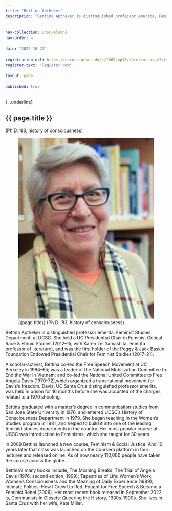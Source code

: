```yaml
---
title: "Bettina Aptheker"
description: "Bettina Aptheker is distinguished professor emerita, Feminist Studies Department, at UCSC. She held a UC Presidential Chair in Feminist Critical Race & Ethnic Studies (2012–15, with Karen Tei Yamashita, emerita professor of literature), and was the first holder of the Peggy & Jack Baskin Foundation Endowed Presidential Chair for Feminist Studies (2017–21)."


nav-collection: ucsc-alumni
nav-order: 4

date: "2022-10-27"

registration-url: https://secure.ucsc.edu/s/1069/bp18/interior.aspx?sid=1069&gid=1001&pgid=4264&cid=9188
register-text: "Register Now"

layout: page

published: true
---
```


{: .underline}
## {{ page.title }} 
(Ph.D. ’83, history of consciousness)

<figure class="img-right-50">
    <img src="images/bettina-aptheker.jpg" alt="Bettina Aptheker">
    <figcaption>
        <div class="caption-title">{{page.title}} (Ph.D. ’83, history of consciousness)</div>
    </figcaption>
</figure>


Bettina Aptheker is distinguished professor emerita, Feminist Studies Department, at UCSC. She held a UC Presidential Chair in Feminist Critical Race & Ethnic Studies (2012–15, with Karen Tei Yamashita, emerita professor of literature), and was the first holder of the Peggy & Jack Baskin Foundation Endowed Presidential Chair for Feminist Studies (2017–21).

A scholar-activist, Bettina co-led the Free Speech Movement at UC Berkeley in 1964–65; was a leader of the National Mobilization Committee to End the War in Vietnam; and co-led the National United Committee to Free Angela Davis (1970–72),which organized a transnational movement for Davis’s freedom. Davis, UC Santa Cruz distinguished professor emerita, was held in prison for 16 months before she was acquitted of the charges related to a 1970 shooting.

Bettina graduated with a master’s degree in communication studies from San Jose State University in 1976, and entered UCSC’s History of Consciousness Department in 1979. She began teaching in the Women’s Studies program in 1981, and helped to build it into one of the leading feminist studies departments in the country. Her most popular course at UCSC was Introduction to Feminisms, which she taught for 30 years.

In 2009 Bettina launched a new course, Feminism & Social Justice. And 10 years later that class was launched on the Coursera platform in four lectures and released online. As of now nearly 110,000 people have taken the course across the globe.

Bettina’s many books include, The Morning Breaks: The Trial of Angela Davis (1976; second edition, 1999); Tapestries of Life: Women’s Work, Women’s Consciousness and the Meaning of Daily Experience (1989); Intimate Politics: How I Grew Up Red, Fought for Free Speech & Became a Feminist Rebel (2006). Her most recent book released in September 2022 is, Communists in Closets: Queering the History, 1930s-1990s. She lives in Santa Cruz with her wife, Kate Miller.